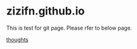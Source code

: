 # zizifn.github.io

This is test for git page. Please rfer to below page.

[thoughts](https://zizifn.github.io/thoughts/)


